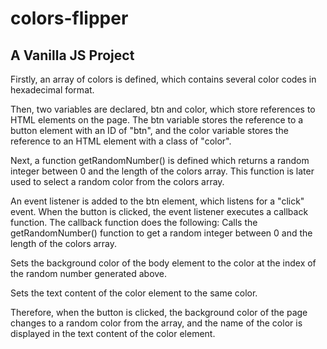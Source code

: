 # colors-flipper
## A Vanilla JS Project
Firstly, an array of colors is defined, which contains several color codes in hexadecimal format.

Then, two variables are declared, btn and color, which store references to HTML elements on the page. The btn variable stores the reference to a button element with an ID of "btn", and the color variable stores the reference to an HTML element with a class of "color".

Next, a function getRandomNumber() is defined which returns a random integer between 0 and the length of the colors array. This function is later used to select a random color from the colors array.

An event listener is added to the btn element, which listens for a "click" event. When the button is clicked, the event listener executes a callback function. The callback function does the following:
Calls the getRandomNumber() function to get a random integer between 0 and the length of the colors array.

Sets the background color of the body element to the color at the index of the random number generated above.

Sets the text content of the color element to the same color.

Therefore, when the button is clicked, the background color of the page changes to a random color from the array, and the name of the color is displayed in the text content of the color element.
